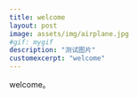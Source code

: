 ```yaml
---
title: welcome
layout: post
image: assets/img/airplane.jpg
#gif: mygif
description: "测试图片"
customexcerpt: "welcome"
---
```


welcome。
